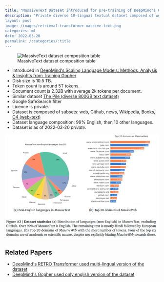 ```yaml
---
title: "MassiveText Dataset introduced for pre-training of DeepMind's Gopher"
description: "Private diverse 10-lingual textual dataset composed of web, Github, news, Wikipedia, Books, C4.
layout: post
image: /images/retrieval-transformer-massive-text.png
categories: ml
date: 2022-03-20
permalink: /:categories/:title
---
```


<figure class="figure">
    <img
        class="figure-img img-fluid rounded lazyload"
        data-src="/images/retrieval-transformer-massive-text.png"
        alt="MassiveText dataset composition table"/>
    <figcaption class="figure-caption">MassiveText dataset composition table</figcaption>
</figure>

- Introduced in [DeepMind's Scaling Language Models: Methods, Analysis & Insights from Training Gopher](https://storage.googleapis.com/deepmind-media/research/language-research/Training%20Gopher.pdf)
- Disk size is 10.5 TB.
- Token count is around 5T tokens.
- Document count is 2.32B with average 2k tokens per document.
- Similar dataset [The Pile (diverse 800GB text dataset)](https://pile.eleuther.ai/)
- Google SafeSearch filter
- Licence is private.
- Dataset is composed of subsets: web, Github, news, Wikipedia, Books, [C4 (web-text)](https://arxiv.org/abs/1910.10683)
- Dataset language composition: 99% English, then 10 other languages.
- Dataset is as of 2022-03-20 *private*.

![MassiveText non-english composition](/images/massivetext-non-english-composition.png)

## Related Papers
- [DeepMind's RETRO Transformer used multi-lingual version of the dataset](/ml/DeepMinds-RETRO-Transformer-Model)
- [DeepMind's Gopher used only english version of the dataset](https://storage.googleapis.com/deepmind-media/research/language-research/Training%20Gopher.pdf)